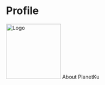 # Profile
<img src="(https://github.com/PlanetKu-Capstone/Profile/blob/main/Logo%20PlanetKu.jpg?raw=true)" alt="Logo" width="150"/>
About PlanetKu
